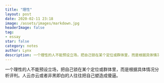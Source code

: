 ```yaml
---
title: "理性"
layout: post
date: 2020-02-11 23:18
image: /assets/images/markdown.jpg
headerImage: false
tag:
- essay
star: false
category: notes
author: Lynx
description: 一个理性的人不能预设立场，把自己锁在某个定位或群体里，而是根据具体情况分析评判。人云亦云或者非黑即白的人往往把自己塑造成傻逼。
---
```




一个理性的人不能预设立场，把自己锁在某个定位或群体里，而是根据具体情况分析评判。人云亦云或者非黑即白的人往往把自己塑造成傻逼。